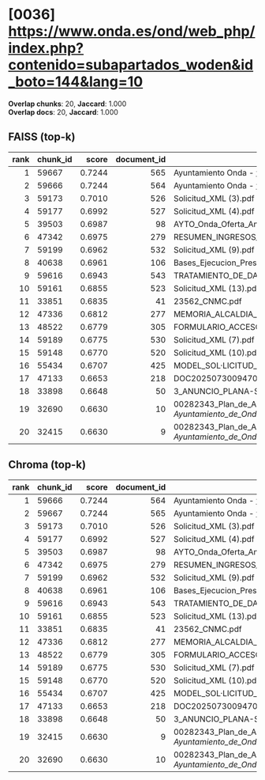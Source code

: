 # [0036] https://www.onda.es/ond/web_php/index.php?contenido=subapartados_woden&id_boto=144&lang=10

**Overlap chunks**: 20, **Jaccard**: 1.000  
**Overlap docs**: 20, **Jaccard**: 1.000

## FAISS (top-k)
rank | chunk_id | score | document_id | title
---:|---|---:|---:|---
1 | 59667 | 0.7244 | 565 | Ayuntamiento Onda - www.onda.es
2 | 59666 | 0.7244 | 564 | Ayuntamiento Onda - www.onda.es
3 | 59173 | 0.7010 | 526 | Solicitud_XML (3).pdf
4 | 59177 | 0.6992 | 527 | Solicitud_XML (4).pdf
5 | 39503 | 0.6987 | 98 | AYTO_Onda_Oferta_Anexo_I_firmado.pdf.pdf
6 | 47342 | 0.6975 | 279 | RESUMEN_INGRESOS_2025.pdf_1742285328909.pdf
7 | 59199 | 0.6962 | 532 | Solicitud_XML (9).pdf
8 | 40638 | 0.6961 | 106 | Bases_Ejecucion_Presupuesto_2025.pdf
9 | 59616 | 0.6943 | 543 | TRATAMIENTO_DE_DATOS.pdf
10 | 59161 | 0.6855 | 523 | Solicitud_XML (13).pdf
11 | 33851 | 0.6835 | 41 | 23562_CNMC.pdf
12 | 47336 | 0.6812 | 277 | MEMORIA_ALCALDIA_PRESUPUESTO_2025.pdf_1742285328938.pdf
13 | 48522 | 0.6779 | 305 | FORMULARIO_ACCESO_PID.pdf
14 | 59189 | 0.6775 | 530 | Solicitud_XML (7).pdf
15 | 59148 | 0.6770 | 520 | Solicitud_XML (10).pdf
16 | 55434 | 0.6707 | 425 | MODEL_SOL·LICITUD_ESCOLETA_ESTIU_2025 (1).pdf
17 | 47133 | 0.6653 | 218 | DOC20250730094702ANEXO_I_signed.pdf.pdf
18 | 33898 | 0.6648 | 50 | 3_ANUNCIO_PLANA-SOLAR.pdf
19 | 32690 | 0.6630 | 10 | 00282343_Plan_de_Adecuacion_al_ENS_-_Ayuntamiento_de_Onda_(1).pdf.pdf
20 | 32415 | 0.6630 | 9 | 00282343_Plan_de_Adecuacion_al_ENS_-_Ayuntamiento_de_Onda_(1).pdf (1).pdf

## Chroma (top-k)
rank | chunk_id | score | document_id | title
---:|---|---:|---:|---
1 | 59666 | 0.7244 | 564 | Ayuntamiento Onda - www.onda.es
2 | 59667 | 0.7244 | 565 | Ayuntamiento Onda - www.onda.es
3 | 59173 | 0.7010 | 526 | Solicitud_XML (3).pdf
4 | 59177 | 0.6992 | 527 | Solicitud_XML (4).pdf
5 | 39503 | 0.6987 | 98 | AYTO_Onda_Oferta_Anexo_I_firmado.pdf.pdf
6 | 47342 | 0.6975 | 279 | RESUMEN_INGRESOS_2025.pdf_1742285328909.pdf
7 | 59199 | 0.6962 | 532 | Solicitud_XML (9).pdf
8 | 40638 | 0.6961 | 106 | Bases_Ejecucion_Presupuesto_2025.pdf
9 | 59616 | 0.6943 | 543 | TRATAMIENTO_DE_DATOS.pdf
10 | 59161 | 0.6855 | 523 | Solicitud_XML (13).pdf
11 | 33851 | 0.6835 | 41 | 23562_CNMC.pdf
12 | 47336 | 0.6812 | 277 | MEMORIA_ALCALDIA_PRESUPUESTO_2025.pdf_1742285328938.pdf
13 | 48522 | 0.6779 | 305 | FORMULARIO_ACCESO_PID.pdf
14 | 59189 | 0.6775 | 530 | Solicitud_XML (7).pdf
15 | 59148 | 0.6770 | 520 | Solicitud_XML (10).pdf
16 | 55434 | 0.6707 | 425 | MODEL_SOL·LICITUD_ESCOLETA_ESTIU_2025 (1).pdf
17 | 47133 | 0.6653 | 218 | DOC20250730094702ANEXO_I_signed.pdf.pdf
18 | 33898 | 0.6648 | 50 | 3_ANUNCIO_PLANA-SOLAR.pdf
19 | 32415 | 0.6630 | 9 | 00282343_Plan_de_Adecuacion_al_ENS_-_Ayuntamiento_de_Onda_(1).pdf (1).pdf
20 | 32690 | 0.6630 | 10 | 00282343_Plan_de_Adecuacion_al_ENS_-_Ayuntamiento_de_Onda_(1).pdf.pdf
